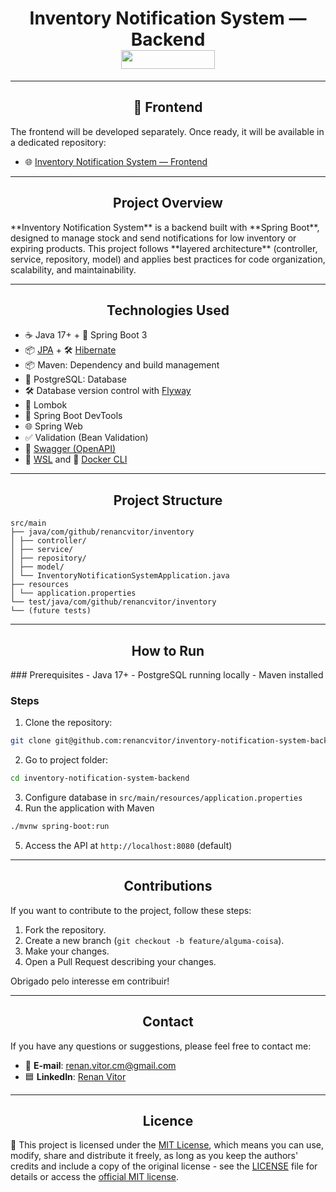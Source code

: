 <h1 align="center"> Inventory Notification System — Backend <br>
<img src="https://img.shields.io/badge/Status-In%20Progress-yellow" width="150" height="30" />
</h1>

---

<h2 align="center"> 🔗 Frontend</h2>
The frontend will be developed separately. Once ready, it will be available in a dedicated repository:

- 🌐 [Inventory Notification System — Frontend](#)  <!-- update link when available -->

---

<h2 align="center"> Project Overview</h2>
**Inventory Notification System** is a backend built with **Spring Boot**, designed to manage stock and send notifications for low inventory or expiring products.  
This project follows **layered architecture** (controller, service, repository, model) and applies best practices for code organization, scalability, and maintainability.

---

<h2 align="center"> Technologies Used</h2>

- ☕ Java 17+ + 🌱 Spring Boot 3
- 📦 [JPA](https://spring.io/projects/spring-data-jpa) + 🛠️ [Hibernate](https://hibernate.org/)
- 📦 Maven: Dependency and build management
- 🐘 PostgreSQL: Database
- 🛠️ Database version control with [Flyway](https://flywaydb.org/)
- 🔧 Lombok
- 🔄 Spring Boot DevTools
- 🌐 Spring Web
- ✅ Validation (Bean Validation)
- 📄 [Swagger (OpenAPI)](https://swagger.io/specification/)
- 🐧 [WSL](https://ubuntu.com/desktop/wsl) and 🐳 [Docker CLI](https://www.docker.com/products/cli/)

---

<h2 align="center"> Project Structure</h2>

```plaintext
src/main
├── java/com/github/renancvitor/inventory
│ ├── controller/
│ ├── service/
│ ├── repository/
│ ├── model/
│ └── InventoryNotificationSystemApplication.java
├── resources
│ └── application.properties
└── test/java/com/github/renancvitor/inventory
└── (future tests)
```

---

<h2 align="center"> How to Run</h2>
### Prerequisites
- Java 17+
- PostgreSQL running locally
- Maven installed

### Steps
1. Clone the repository:
```bash
git clone git@github.com:renancvitor/inventory-notification-system-backend.git
```
2. Go to project folder:
```bash
cd inventory-notification-system-backend
```
3. Configure database in `src/main/resources/application.properties`
4. Run the application with Maven
```bash
./mvnw spring-boot:run
```
5. Access the API at `http://localhost:8080` (default)

---

<h2 align="center"> Contributions</h2>

If you want to contribute to the project, follow these steps:

1. Fork the repository.
2. Create a new branch (`git checkout -b feature/alguma-coisa`).
3. Make your changes.
4. Open a Pull Request describing your changes.

Obrigado pelo interesse em contribuir!

---

<h2 align="center"> Contact</h2>

If you have any questions or suggestions, please feel free to contact me:

- 📧 **E-mail**: [renan.vitor.cm@gmail.com](mailto:renan.vitor.cm@gmail.com)
- 🟦 **LinkedIn**: [Renan Vitor](https://www.linkedin.com/in/renan-vitor-developer/)

---

<h2 align="center"> Licence</h2>

📌 This project is licensed under the [MIT License](LICENSE), which means you can use, modify, share and distribute it freely, as long as you keep the authors' credits and include a copy of the original license - see the [LICENSE](LICENSE) file for details or access the [official MIT license](https://opensource.org/licenses/MIT).